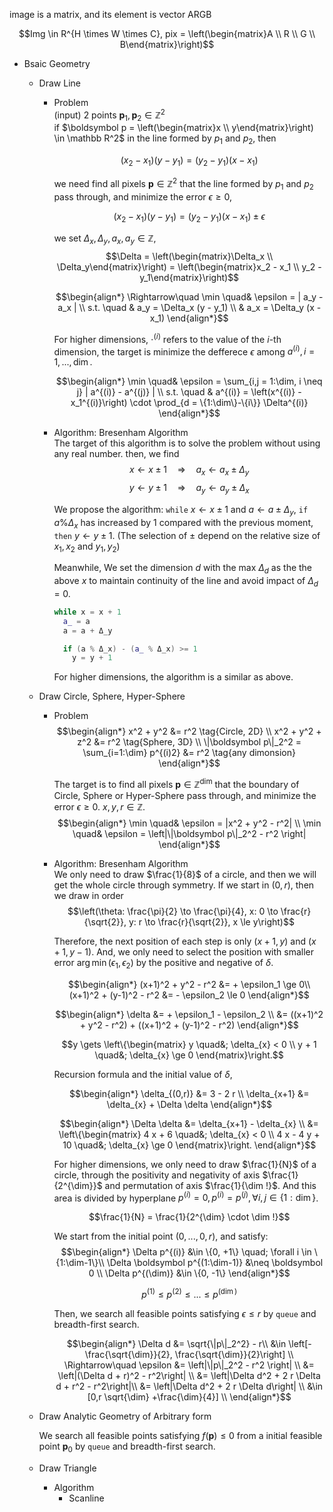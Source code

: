 image is a matrix, and its element is vector ARGB

$$Img \in R^{H \times W \times C}, pix = \left(\begin{matrix}A \\ R \\ G \\ B\end{matrix}\right)$$

* Bsaic Geometry
  * Draw Line
    - Problem  
      (input) 2 points $\boldsymbol p_1, \boldsymbol p_2 \in \mathbb Z^2$  
      if $\boldsymbol p = \left(\begin{matrix}x \\ y\end{matrix}\right) \in \mathbb R^2$ in the line formed by $p_1$ and $p_2$, then

      $$(x_2 - x_1)(y - y_1) = (y_2 - y_1)(x - x_1)$$

      we need find all pixels $\boldsymbol p \in \mathbb Z^2$ that the line formed by $p_1$ and $p_2$ pass through, and minimize the error $\epsilon \ge 0$,

      $$(x_2 - x_1)(y - y_1) = (y_2 - y_1)(x - x_1) \pm \epsilon$$

      we set $\Delta_x, \Delta_y, a_x, a_y \in \mathbb Z$,
        $$\Delta = \left(\begin{matrix}\Delta_x \\ \Delta_y\end{matrix}\right) = \left(\begin{matrix}x_2 - x_1 \\ y_2 - y_1\end{matrix}\right)$$

      $$\begin{align*}
        \Rightarrow\quad 
        \min \quad& \epsilon = | a_y - a_x |  \\
        s.t. \quad
        & a_y = \Delta_x (y - y_1)  \\
        & a_x = \Delta_y (x - x_1)
      \end{align*}$$

      For higher dimensions, $\cdot^{(i)}$ refers to the value of the $i$-th dimension, the target is minimize the defferece $\epsilon$ among $a^{(i)}, i = 1,...,\dim$.

      $$\begin{align*}
      \min \quad& \epsilon = \sum_{i,j = 1:\dim, i \neq j} | a^{(i)} - a^{(j)} | \\
      s.t. \quad & a^{(i)} = \left(x^{(i)} - x_1^{(i)}\right) \cdot \prod_{d = \{1:\dim\}-\{i\}} \Delta^{(i)}
      \end{align*}$$


    - Algorithm: Bresenham Algorithm  
      The target of this algorithm is to solve the problem without using any real number.
      then, we find
      $$x \gets x \pm 1 \quad\Rightarrow\quad a_x \gets a_x \pm \Delta_y$$
      $$y \gets y \pm 1 \quad\Rightarrow\quad a_y \gets a_y \pm \Delta_x$$

      We propose the algorithm: ```while``` $x \gets x \pm 1$ and $a \gets a \pm \Delta_y$, ```if``` $a \% \Delta_x$ has increased by $1$ compared with the previous moment, ```then``` $y \gets y \pm 1$. (The selection of $\pm$ depend on the relative size of $x_1, x_2$ and $y_1, y_2$)
      
      Meanwhile, We set the dimension $d$ with the max $Δ_d$ as the the above $x$ to maintain continuity of the line and avoid impact of $Δ_d = 0$.

      ```cpp
      while x = x + 1
        a_ = a
        a = a + Δ_y

        if (a % Δ_x) - (a_ % Δ_x) >= 1 
          y = y + 1
      ```

      For higher dimensions, the algorithm is a similar as above.
      
  * Draw Circle, Sphere, Hyper-Sphere
    - Problem
      $$\begin{align*}
        x^2 + y^2 &= r^2  \tag{Circle, 2D}  \\
        x^2 + y^2 + z^2 &= r^2  \tag{Sphere, 3D} \\
        \|\boldsymbol p\|_2^2 = \sum_{i=1:\dim} p^{(i)2} &= r^2    \tag{any dimonsion}
      \end{align*}$$

      The target is to find all pixels $\boldsymbol p \in \mathbb Z^{\dim}$ that the boundary of Circle, Sphere or Hyper-Sphere pass through, and minimize the error $\epsilon \ge 0$. $x, y, r \in \mathbb Z$.
      $$\begin{align*}
        \min \quad& \epsilon = |x^2 + y^2 - r^2|  \\
        \min \quad& \epsilon = \left|\|\boldsymbol p\|_2^2 - r^2 \right|
      \end{align*}$$

    - Algorithm: Bresenham Algorithm   
      We only need to draw $\frac{1}{8}$ of a circle, and then we will get the whole circle through symmetry. If we start in $(0, r)$, then we draw in order  
      $$\left(\theta: \frac{\pi}{2} \to \frac{\pi}{4}, x: 0 \to \frac{r}{\sqrt{2}}, y: r \to \frac{r}{\sqrt{2}}, x \le y\right)$$  

      Therefore, the next position of each step is only $(x+1, y)$ and $(x+1, y-1)$. And, we only need to select the position with smaller error $\arg\min(\epsilon_1, \epsilon_2)$ by the positive and negative of $\delta$.

      $$\begin{align*}
        (x+1)^2 + y^2 - r^2 &= + \epsilon_1 \ge 0\\
        (x+1)^2 + (y-1)^2 - r^2 &= - \epsilon_2  \le 0
      \end{align*}$$

      $$\begin{align*}
        \delta &= + \epsilon_1 - \epsilon_2  \\
        &= ((x+1)^2 + y^2 - r^2) + ((x+1)^2 + (y-1)^2 - r^2)
      \end{align*}$$

      $$y \gets \left\{\begin{matrix}
          y \quad&; \delta_{x} < 0  \\
          y + 1 \quad&; \delta_{x} \ge 0
        \end{matrix}\right.$$

      Recursion formula and the initial value of $\delta$,

      $$\begin{align*}
        \delta_{(0,r)} &= 3 - 2 r  \\
        \delta_{x+1} &= \delta_{x} + \Delta \delta
      \end{align*}$$

      $$\begin{align*}
        \Delta \delta &= \delta_{x+1} - \delta_{x}  \\
        &= \left\{\begin{matrix}
          4 x + 6 \quad&; \delta_{x} < 0  \\
          4 x - 4 y + 10 \quad&; \delta_{x} \ge 0
        \end{matrix}\right.
      \end{align*}$$

      For higher dimensions, we only need to draw $\frac{1}{N}$ of a circle, through the positivity and negativity of axis $\frac{1}{2^{\dim}}$ and permutation of axis $\frac{1}{\dim !}$. And this area is divided by hyperplane $p^{(i)} = 0, p^{(i)} = p^{(j)}, \forall i, j \in \{1:\dim\}$.

      $$\frac{1}{N} = \frac{1}{2^{\dim} \cdot \dim !}$$

      We start from the initial point $(0, ..., 0, r)$, and satisfy:
      $$\begin{align*}
        \Delta p^{(i)} &\in \{0, +1\} \quad; \forall i \in \{1:\dim-1\}\\
        \Delta \boldsymbol p^{(1:\dim-1)} &\neq \boldsymbol 0  \\
        \Delta p^{(\dim)} &\in \{0, -1\}
      \end{align*}$$

      $$p^{(1)} \le p^{(2)} \le ... \le p^{(\dim)}$$

      Then, we search all feasible points satisfying $\epsilon \le r$ by ```queue``` and breadth-first search.

      $$\begin{align*}
      \Delta d &= \sqrt{\|p\|_2^2} - r\\
      &\in \left[-\frac{\sqrt{\dim}}{2}, \frac{\sqrt{\dim}}{2}\right] \\
      \Rightarrow\quad \epsilon &= \left|\|p\|_2^2 - r^2 \right|  \\
      &= \left|(\Delta d + r)^2 - r^2\right|  \\
      &= \left|\Delta d^2 + 2 r \Delta d + r^2 - r^2\right|\\
      &= \left|\Delta d^2 + 2 r \Delta d\right|  \\
      &\in [0,r \sqrt{\dim}  +\frac{\dim}{4}] \\
      \end{align*}$$

  * Draw Analytic Geometry of Arbitrary form

    We search all feasible points satisfying $f(\boldsymbol p) \le 0$ from a initial feasible point $\boldsymbol p_0$ by ```queue``` and breadth-first search.

  * Draw Triangle
    - Algorithm
      - Scanline 